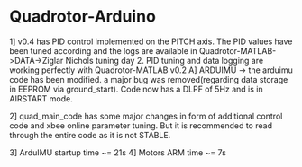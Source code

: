 Quadrotor-Arduino
=================

1]  v0.4 has PID control implemented on the PITCH axis. The PID values have been tuned
	according and the logs are available in Quadrotor-MATLAB->DATA->Ziglar Nichols tuning 
	day 2. PID tuning and data logging are working perfectly with Quadrotor-MATLAB v0.2
	A] ARDUIMU -> the arduimu code has been modified. a major bug was removed(regarding data
	 storage in EEPROM via ground_start). Code now has a DLPF of 5Hz and is in AIRSTART mode.
	
2] quad_main_code has some major changes in form of additional control code 
and xbee online parameter tuning. But it is recommended to read through the 
entire code as it is not STABLE.

3] ArduIMU startup time ~= 21s
4] Motors ARM time ~= 7s